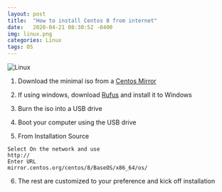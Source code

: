 ```yaml
---
layout: post
title:  "How to install Centos 8 from internet"
date:   2020-04-21 08:30:52 -0400
img: linux.png
categories: Linux
tags: OS
---
```


![Linux]({{site.baseurl}}/images/linux.png)

1. Download the minimal iso from a [Centos Mirror][centos-iso]

2. If using windows, download [Rufus][Rufus] and install it to Windows

3. Burn the iso into a USB drive

4. Boot your computer using the USB drive

5. From Installation Source
```
Select On the network and use 
http://
Enter URL 
mirror.centos.org/centos/8/BaseOS/x86_64/os/
```
6. The rest are customized to your preference and kick off installation

[centos-iso]: http://mirror.csclub.uwaterloo.ca/centos/8.1.1911/isos/x86_64/
[Rufus]: https://rufus.ie/
